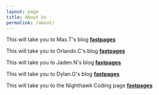 ```yaml
---
layout: page
title: About Us
permalink: /about/
---
```


This will take you to Max.T's blog **[fastpages](https://github.com/fastai/fastpages)**

This will take you to Orlando.C's blog **[fastpages](https://github.com/Orlando-C/que-pro)**

This will take you to Jaden.N's blog **[fastpages](https://github.com/raisinbran25/csp2)**

This will take you to Dylan.G's blog **[fastpages](https://github.com/ItIsNooby/DylanGarrett_fastpage5)**


This will take you to the Nighthawk Coding page **[fastpages](https://nighthawkcoders.github.io/APCSP/)**

